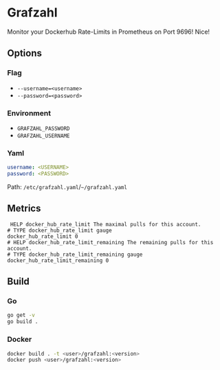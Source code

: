 # Grafzahl
Monitor your Dockerhub Rate-Limits in Prometheus on Port 9696! Nice!

## Options
### Flag
- ```--username=<username>```
- ```--password=<password>```
### Environment
- ```GRAFZAHL_PASSWORD```
- ```GRAFZAHL_USERNAME```
### Yaml
```yaml
username: <USERNAME>
password: <PASSWORD>
```
Path: ```/etc/grafzahl.yaml```/```~/grafzahl.yaml```
## Metrics
```test
 HELP docker_hub_rate_limit The maximal pulls for this account.
# TYPE docker_hub_rate_limit gauge
docker_hub_rate_limit 0
# HELP docker_hub_rate_limit_remaining The remaining pulls for this account.
# TYPE docker_hub_rate_limit_remaining gauge
docker_hub_rate_limit_remaining 0
```
## Build
### Go
```bash
go get -v
go build .
```
### Docker
```bash
docker build . -t <user>/grafzahl:<version>
docker push <user>/grafzahl:<version>
```
